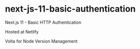# next-js-11-basic-authentication

Next.js 11 - Basic HTTP Authentication

Hosted at Netlify

Volta for Node Version Management